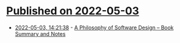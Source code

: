 # [Published on 2022-05-03](index.md)

* [2022-05-03, 14:21:38](https://news.ycombinator.com/item?id=31248641) - [A Philosophy of Software Design – Book Summary and Notes](https://elvischidera.com/2022-04-29-philosphy-software-design/)
